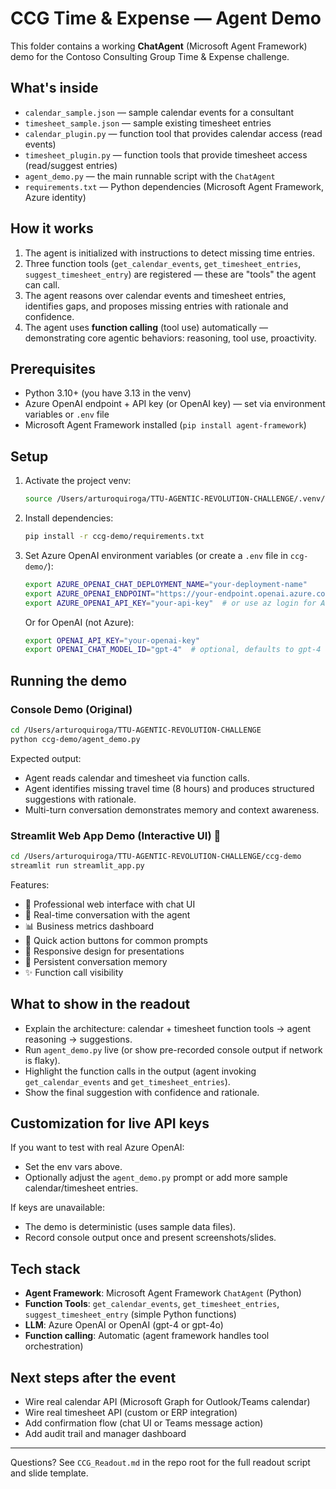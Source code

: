 # CCG Time & Expense — Agent Demo

This folder contains a working **ChatAgent** (Microsoft Agent Framework) demo for the Contoso Consulting Group Time & Expense challenge.

## What's inside

- `calendar_sample.json` — sample calendar events for a consultant
- `timesheet_sample.json` — sample existing timesheet entries
- `calendar_plugin.py` — function tool that provides calendar access (read events)
- `timesheet_plugin.py` — function tools that provide timesheet access (read/suggest entries)
- `agent_demo.py` — the main runnable script with the `ChatAgent`
- `requirements.txt` — Python dependencies (Microsoft Agent Framework, Azure identity)

## How it works

1. The agent is initialized with instructions to detect missing time entries.
2. Three function tools (`get_calendar_events`, `get_timesheet_entries`, `suggest_timesheet_entry`) are registered — these are "tools" the agent can call.
3. The agent reasons over calendar events and timesheet entries, identifies gaps, and proposes missing entries with rationale and confidence.
4. The agent uses **function calling** (tool use) automatically — demonstrating core agentic behaviors: reasoning, tool use, proactivity.

## Prerequisites

- Python 3.10+ (you have 3.13 in the venv)
- Azure OpenAI endpoint + API key (or OpenAI key) — set via environment variables or `.env` file
- Microsoft Agent Framework installed (`pip install agent-framework`)

## Setup

1. Activate the project venv:
   ```bash
   source /Users/arturoquiroga/TTU-AGENTIC-REVOLUTION-CHALLENGE/.venv/bin/activate
   ```

2. Install dependencies:
   ```bash
   pip install -r ccg-demo/requirements.txt
   ```

3. Set Azure OpenAI environment variables (or create a `.env` file in `ccg-demo/`):
   ```bash
   export AZURE_OPENAI_CHAT_DEPLOYMENT_NAME="your-deployment-name"
   export AZURE_OPENAI_ENDPOINT="https://your-endpoint.openai.azure.com/"
   export AZURE_OPENAI_API_KEY="your-api-key"  # or use az login for Azure CLI auth
   ```

   Or for OpenAI (not Azure):
   ```bash
   export OPENAI_API_KEY="your-openai-key"
   export OPENAI_CHAT_MODEL_ID="gpt-4"  # optional, defaults to gpt-4
   ```

## Running the demo

### Console Demo (Original)
```bash
cd /Users/arturoquiroga/TTU-AGENTIC-REVOLUTION-CHALLENGE
python ccg-demo/agent_demo.py
```

Expected output:
- Agent reads calendar and timesheet via function calls.
- Agent identifies missing travel time (8 hours) and produces structured suggestions with rationale.
- Multi-turn conversation demonstrates memory and context awareness.

### Streamlit Web App Demo (Interactive UI) 🎉
```bash
cd /Users/arturoquiroga/TTU-AGENTIC-REVOLUTION-CHALLENGE/ccg-demo
streamlit run streamlit_app.py
```

Features:
- 🎨 Professional web interface with chat UI
- 💬 Real-time conversation with the agent
- 📊 Business metrics dashboard
- 🔘 Quick action buttons for common prompts
- 📱 Responsive design for presentations
- 🔄 Persistent conversation memory
- ✨ Function call visibility

## What to show in the readout

- Explain the architecture: calendar + timesheet function tools → agent reasoning → suggestions.
- Run `agent_demo.py` live (or show pre-recorded console output if network is flaky).
- Highlight the function calls in the output (agent invoking `get_calendar_events` and `get_timesheet_entries`).
- Show the final suggestion with confidence and rationale.

## Customization for live API keys

If you want to test with real Azure OpenAI:
- Set the env vars above.
- Optionally adjust the `agent_demo.py` prompt or add more sample calendar/timesheet entries.

If keys are unavailable:
- The demo is deterministic (uses sample data files).
- Record console output once and present screenshots/slides.

## Tech stack

- **Agent Framework**: Microsoft Agent Framework `ChatAgent` (Python)
- **Function Tools**: `get_calendar_events`, `get_timesheet_entries`, `suggest_timesheet_entry` (simple Python functions)
- **LLM**: Azure OpenAI or OpenAI (gpt-4 or gpt-4o)
- **Function calling**: Automatic (agent framework handles tool orchestration)

## Next steps after the event

- Wire real calendar API (Microsoft Graph for Outlook/Teams calendar)
- Wire real timesheet API (custom or ERP integration)
- Add confirmation flow (chat UI or Teams message action)
- Add audit trail and manager dashboard

---

Questions? See `CCG_Readout.md` in the repo root for the full readout script and slide template.

